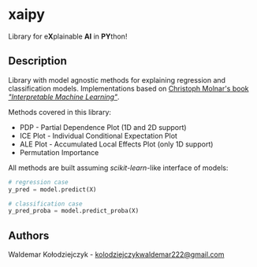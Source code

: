 # xaipy
Library for e**X**plainable **AI** in **PY**thon!

## Description
Library with model agnostic methods for explaining regression and classification models. Implementations based on 
[Christoph Molnar's book *"Interpretable Machine Learning"*](https://christophm.github.io/interpretable-ml-book).

Methods covered in this library:
* PDP - Partial Dependence Plot (1D and 2D support)
* ICE Plot - Individual Conditional Expectation Plot
* ALE Plot - Accumulated Local Effects Plot (only 1D support)
* Permutation Importance

All methods are built assuming *scikit-learn*-like interface of models:
```python
# regression case
y_pred = model.predict(X)

# classification case
y_pred_proba = model.predict_proba(X)
```

## Authors
Waldemar Kołodziejczyk - kolodziejczykwaldemar222@gmail.com